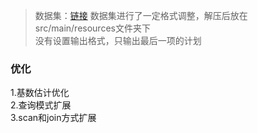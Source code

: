 > 数据集：[链接](https://pan.baidu.com/s/1_FYRjx6auLjUpyBRjIcW4w?pwd=5u0v)
数据集进行了一定格式调整，解压后放在src/main/resources文件夹下<br />
没有设置输出格式，只输出最后一项的计划<br />

### 优化
1.基数估计优化<br />
2.查询模式扩展<br />
3.scan和join方式扩展<br />
